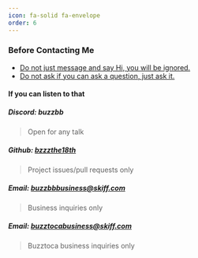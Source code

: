 ```yaml
---
icon: fa-solid fa-envelope
order: 6
---
```

### Before Contacting Me
* [Do not just message and say Hi, you will be ignored.](https://nohello.net)
* [Do not ask if you can ask a question, just ask it.](https://dontasktoask.com)

#### If you can listen to that

##### Discord: buzzbb
> Open for any talk

##### Github: [bzzzthe18th](https://github.com/bzzzthe18th)
> Project issues/pull requests only

##### Email: buzzbbbusiness@skiff.com
> Business inquiries only

##### Email: buzztocabusiness@skiff.com
> Buzztoca business inquiries only
